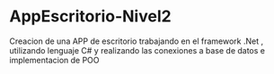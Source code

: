 # AppEscritorio-Nivel2
Creacion de una APP de escritorio trabajando en el framework .Net , utilizando lenguaje C# y realizando las conexiones a base de datos e implementacion de POO 

